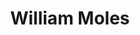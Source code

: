 ---
type: "member"
layout: "team"
title: "William Moles"
publish_name: "William Moles"
bg_image: ""
photo: ""
lab_position: "Undergrad Student"
lab_group: "Alumni"
status: "alumni"
---